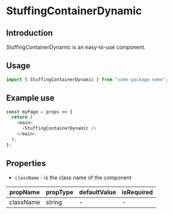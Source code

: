 # StuffingContainerDynamic

<!-- STORY -->

## Introduction

StuffingContainerDynamic is an easy-to-use component.

## Usage

```javascript
import { StuffingContainerDynamic } from "some-package-name";
```

## Example use

```javascript
const myPage = props => {
  return (
    <main>
      <StuffingContainerDynamic />
    </main>
  );
};
```

## Properties

- `className` - is the class name of the component

| propName  | propType | defaultValue | isRequired |
| --------- | -------- | ------------ | ---------- |
| className | string   | -            | -          |
